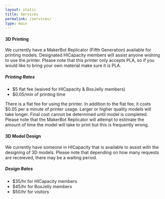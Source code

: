 ```yaml
---
layout: static
title: Services
permalink: /services/
type: main
---
```


#### 3D Printing ####
We currently have a MakerBot Replicator (Fifth Generation) available for printing models. Designated HICapacity members will assist anyone wishing to use the printer. Please note that this printer only accepts PLA, so if you would like to bring your own material make sure it is PLA.

##### Printing Rates #####
* $5 flat fee (waived for HICapacity &amp; BoxJelly members)
* $0.05/min of printing time

There is a flat fee for using the printer. In addition to the flat fee, it costs $0.05 per a minute of printer usage. Larger or higher quality models will take longer. Final cost cannot be determined until model is completed. Please note that the MakerBot Replicator will attempt to estimate the amount of time the model will take to print but this is frequently wrong.

#### 3D Model Design ####
We currently have someone in HICapacity that is available to assist with the designing of 3D models. Please note that depending on how many requests are receieved, there may be a waiting period.

##### Design Rates #####
* $35/hr for HICapacity members
* $45/hr for BoxJelly members
* $50/hr for visitors